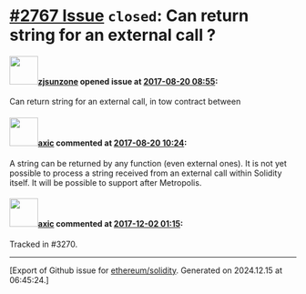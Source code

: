 # [\#2767 Issue](https://github.com/ethereum/solidity/issues/2767) `closed`: Can return string for an external call ?

#### <img src="https://avatars.githubusercontent.com/u/7655123?u=43ef3ed0206bb3bb05cdadc1b1b8931c4046b4ba&v=4" width="50">[zjsunzone](https://github.com/zjsunzone) opened issue at [2017-08-20 08:55](https://github.com/ethereum/solidity/issues/2767):

Can return string for an external call, in tow contract between

#### <img src="https://avatars.githubusercontent.com/u/20340?v=4" width="50">[axic](https://github.com/axic) commented at [2017-08-20 10:24](https://github.com/ethereum/solidity/issues/2767#issuecomment-323576313):

A string can be returned by any function (even external ones). It is not yet possible to process a string received from an external call within Solidity itself. It will be possible to support after Metropolis.

#### <img src="https://avatars.githubusercontent.com/u/20340?v=4" width="50">[axic](https://github.com/axic) commented at [2017-12-02 01:15](https://github.com/ethereum/solidity/issues/2767#issuecomment-348655413):

Tracked in #3270.


-------------------------------------------------------------------------------



[Export of Github issue for [ethereum/solidity](https://github.com/ethereum/solidity). Generated on 2024.12.15 at 06:45:24.]
